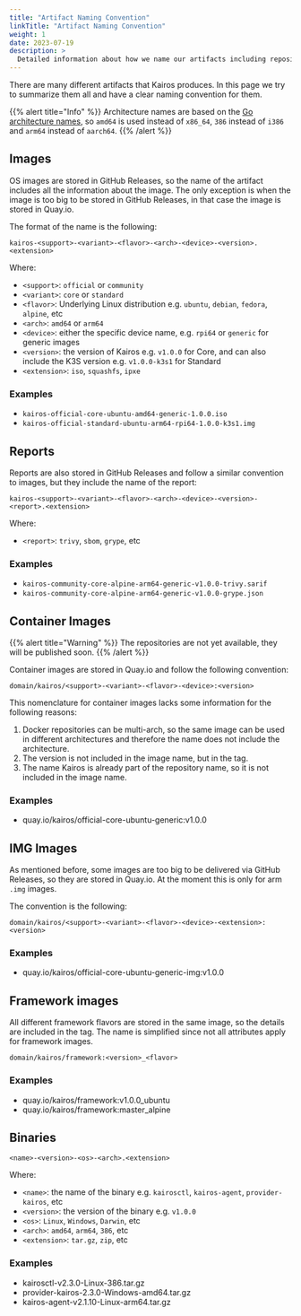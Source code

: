 ```yaml
---
title: "Artifact Naming Convention"
linkTitle: "Artifact Naming Convention"
weight: 1
date: 2023-07-19
description: >
  Detailed information about how we name our artifacts including repositories.
---
```


There are many different artifacts that Kairos produces. In this page we try to summarize them all and have a clear naming convention for them.

{{% alert title="Info" %}}
Architecture names are based on the [Go architecture names](https://go.dev/doc/install/source#environment), so `amd64` is used instead of `x86_64`, `386` instead of `i386` and `arm64` instead of `aarch64`.
{{% /alert %}}

## Images

OS images are stored in GitHub Releases, so the name of the artifact includes all the information about the image. The only exception is when the image is too big to be stored in GitHub Releases, in that case the image is stored in Quay.io.

The format of the name is the following:

```
kairos-<support>-<variant>-<flavor>-<arch>-<device>-<version>.<extension>
```

Where:

- `<support>`: `official` or `community`
- `<variant>`: `core` or `standard`
- `<flavor>`: Underlying Linux distribution e.g. `ubuntu`, `debian`, `fedora`, `alpine`, etc
- `<arch>`: `amd64` or `arm64`
- `<device>`: either the specific device name, e.g. `rpi64` or `generic` for generic images
- `<version>`: the version of Kairos e.g. `v1.0.0` for Core, and can also include the K3S version e.g. `v1.0.0-k3s1` for Standard
- `<extension>`: `iso`, `squashfs`, `ipxe`

### Examples

- `kairos-official-core-ubuntu-amd64-generic-1.0.0.iso`
- `kairos-official-standard-ubuntu-arm64-rpi64-1.0.0-k3s1.img`

## Reports

Reports are also stored in GitHub Releases and follow a similar convention to images, but they include the name of the report:

```
kairos-<support>-<variant>-<flavor>-<arch>-<device>-<version>-<report>.<extension>
```

Where:

- `<report>`: `trivy`, `sbom`, `grype`, etc

### Examples

- `kairos-community-core-alpine-arm64-generic-v1.0.0-trivy.sarif`
- `kairos-community-core-alpine-arm64-generic-v1.0.0-grype.json`

## Container Images

{{% alert title="Warning" %}} 
The repositories are not yet available, they will be published soon.
{{% /alert %}}

Container images are stored in Quay.io and follow the following convention:

```
domain/kairos/<support>-<variant>-<flavor>-<device>:<version>
```

This nomenclature for container images lacks some information for the following reasons:

1. Docker repositories can be multi-arch, so the same image can be used in different architectures and therefore the name does not include the architecture.
2. The version is not included in the image name, but in the tag.
3. The name Kairos is already part of the repository name, so it is not included in the image name.

### Examples

- quay.io/kairos/official-core-ubuntu-generic:v1.0.0

## IMG Images

As mentioned before, some images are too big to be delivered via GitHub Releases, so they are stored in Quay.io. At the moment this is only for arm `.img` images.

The convention is the following:

```
domain/kairos/<support>-<variant>-<flavor>-<device>-<extension>:<version>
```

### Examples

- quay.io/kairos/official-core-ubuntu-generic-img:v1.0.0

## Framework images

All different framework flavors are stored in the same image, so the details are included in the tag. The name is simplified since not all attributes apply for framework images.

```
domain/kairos/framework:<version>_<flavor>
```

### Examples

- quay.io/kairos/framework:v1.0.0_ubuntu
- quay.io/kairos/framework:master_alpine

## Binaries

```
<name>-<version>-<os>-<arch>.<extension>
```

Where:

- `<name>`: the name of the binary e.g. `kairosctl`, `kairos-agent`, `provider-kairos`, etc
- `<version>`: the version of the binary e.g. `v1.0.0`
- `<os>`: `Linux`, `Windows`, `Darwin`, etc
- `<arch>`: `amd64`, `arm64`, `386`, etc
- `<extension>`: `tar.gz`, `zip`, etc

### Examples

- kairosctl-v2.3.0-Linux-386.tar.gz
- provider-kairos-2.3.0-Windows-amd64.tar.gz
- kairos-agent-v2.1.10-Linux-arm64.tar.gz